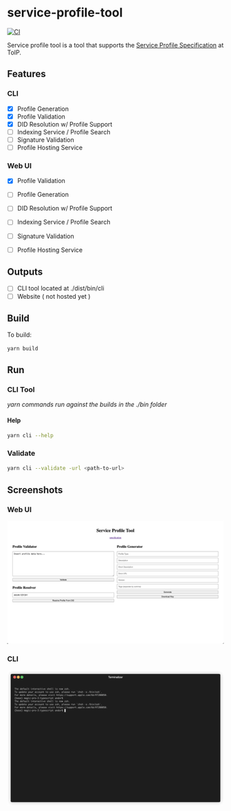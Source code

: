 # service-profile-tool

[![CI](https://github.com/andorsk/service-profile-tool/actions/workflows/ci.yml/badge.svg)](https://github.com/andorsk/service-profile-tool/actions/workflows/ci.yml)

Service profile tool is a tool that supports the [Service Profile Specification](https://github.com/trustoverip/tswg-trust-registry-service-profile) at ToIP.

## Features

### CLI 

- [x] Profile Generation
- [x] Profile Validation
- [x] DID Resolution w/ Profile Support
- [ ] Indexing Service / Profile Search
- [ ] Signature Validation
- [ ] Profile Hosting Service

### Web UI 

- [x] Profile Validation
- [ ] Profile Generation
- [ ] DID Resolution w/ Profile Support
- [ ] Indexing Service / Profile Search
- [ ] Signature Validation
- [ ] Profile Hosting Service


## Outputs

- [ ] CLI tool located at ./dist/bin/cli
- [ ] Website ( not hosted yet )
 
## Build

To build: 

`yarn build`

## Run

### CLI Tool

_yarn commands run against the builds in the ./bin folder_

#### Help

```sh
yarn cli --help
```

### Validate

```sh
yarn cli --validate -url <path-to-url>
```

## Screenshots

### Web UI

![./imgs/00_ss.png](./imgs/00_ss.png)

### CLI

![./imgs/demo.gif](./imgs/demo.gif)
